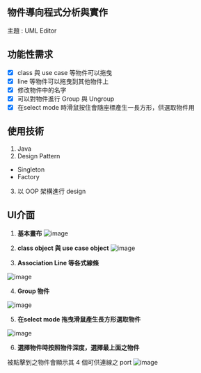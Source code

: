 ## 物件導向程式分析與實作
主題 : UML Editor

## 功能性需求
- [x] class 與 use case 等物件可以拖曳
- [x] line 等物件可以拖曳到其他物件上
- [x] 修改物件中的名字
- [x] 可以對物件進行 Group 與 Ungroup
- [x] 在select mode 時滑鼠按住會隨座標產生一長方形，供選取物件用

## 使用技術
1. Java
2. Design Pattern
  - Singleton
  - Factory
3. 以 OOP 架構進行 design

## UI介面
  1. **基本畫布**
![image](https://github.com/Y1YangLin/UML-Editor/assets/83540570/4906dc9d-1c72-4d31-839b-1c658aaa7583)

  2. **class object 與 use case object**
![image](https://github.com/Y1YangLin/UML-Editor/assets/83540570/fbfa5e65-3804-4171-95f6-2501ef4f2d28)

  3. **Association Line 等各式線條**

![image](https://github.com/Y1YangLin/UML-Editor/assets/83540570/c46a6a80-cde5-44df-9a9f-a5f94c3e2d41)

  4. **Group 物件**


![image](https://github.com/Y1YangLin/UML-Editor/assets/83540570/1c23dd26-ee85-4cd9-a94b-7aa56b973fe5)

  5. **在select mode 拖曳滑鼠產生長方形選取物件**

![image](https://github.com/Y1YangLin/UML-Editor/assets/83540570/0cb318fc-e221-4edc-9113-5b5735d26056)

  6. **選擇物件時按照物件深度，選擇最上面之物件**

  被點擊到之物件會顯示其 4 個可供連線之 port
![image](https://github.com/Y1YangLin/UML-Editor/assets/83540570/0f17c227-afae-4a5d-a570-1cf09cfadc39)
